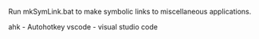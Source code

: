 Run mkSymLink.bat to make symbolic links to miscellaneous applications.

ahk - Autohotkey
vscode - visual studio code
